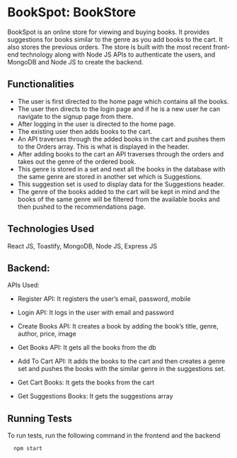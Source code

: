 
# BookSpot: BookStore

BookSpot is an online store for viewing and buying books. It provides suggestions for books similar to the genre as you add books to the cart. It also stores the previous orders. The store is built with the most recent front-end technology along with Node JS APIs to authenticate the users, and MongoDB and Node JS to create the backend.

## Functionalities
- The user is first directed to the home page which contains all the books.
- The user then directs to the login page and if he is a new user he can navigate to the signup page from there.
- After logging in the user is directed to the home page.
- The existing user then adds books to the cart.
- An API traverses through the added books in the cart and pushes them to the Orders array. This is what is displayed in the header.
- After adding books to the cart an API traverses through the orders and takes out the genre of the ordered book. 
- This genre is stored in a set and next all the books in the database with the same genre are stored in another set which is Suggestions.
- This suggestion set is used to display data for the Suggestions header.
- The genre of the books added to the cart will be kept in mind and the books of the same genre will be filtered from the available books and then pushed to the recommendations page.

## Technologies Used
React JS, Toastify, MongoDB, Node JS, Express JS

## Backend:
APIs Used:
- Register API: It registers the user’s email, password, mobile

- Login API: It logs in the user with email and password


- Create Books API: It creates a book by adding the book’s title, genre, author, price, image


- Get Books API: It gets all the books from the db

- Add To Cart API: It adds the books to the cart and then creates a genre set and pushes the books with the similar genre in the suggestions set.

- Get Cart Books: It gets the books from the cart

- Get Suggestions Books: It gets the suggestions array


## Running Tests

To run tests, run the following command in the frontend and the backend

```bash
  npm start 
```

